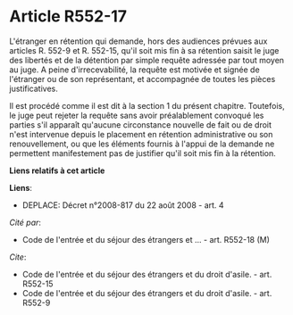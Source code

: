 # Article R552-17

L'étranger en rétention qui demande, hors des audiences prévues aux articles R. 552-9 et R. 552-15, qu'il soit mis fin à sa
rétention saisit le juge des libertés et de la détention par simple requête adressée par tout moyen au juge. A peine
d'irrecevabilité, la requête est motivée et signée de l'étranger ou de son représentant, et accompagnée de toutes les pièces
justificatives.

Il est procédé comme il est dit à la section 1 du présent chapitre. Toutefois, le juge peut rejeter la requête sans avoir
préalablement convoqué les parties s'il apparaît qu'aucune circonstance nouvelle de fait ou de droit n'est intervenue depuis
le placement en rétention administrative ou son renouvellement, ou que les éléments fournis à l'appui de la demande ne
permettent manifestement pas de justifier qu'il soit mis fin à la rétention.

**Liens relatifs à cet article**

**Liens**:

  - DEPLACE: Décret n°2008-817 du 22 août 2008 - art. 4

_Cité par_:

  - Code de l'entrée et du séjour des étrangers et ... - art. R552-18 (M)

_Cite_:

  - Code de l'entrée et du séjour des étrangers et du droit d'asile. - art. R552-15
  - Code de l'entrée et du séjour des étrangers et du droit d'asile. - art. R552-9

